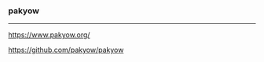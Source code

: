 ### pakyow
---
https://www.pakyow.org/

https://github.com/pakyow/pakyow


```
```

```
```

```
```


